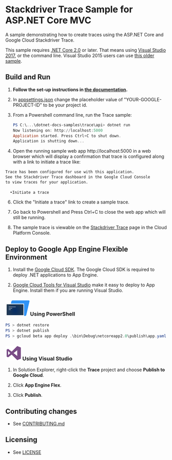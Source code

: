 # Stackdriver Trace Sample for ASP.NET Core MVC

A sample demonstrating how to create traces using the ASP.NET Core and Google Cloud Stackdriver Trace.

This sample requires [.NET Core 2.0](
    https://www.microsoft.com/net/core) or later.  That means using
[Visual Studio 2017](
    https://www.visualstudio.com/), or the command line.  Visual Studio 2015 users
can use [this older sample](
    https://github.com/GoogleCloudPlatform/dotnet-docs-samples/tree/vs2015/trace/api).

## Build and Run

1.  **Follow the set-up instructions in [the documentation](https://cloud.google.com/dotnet/docs/setup).**

3. In [appsettings.json](appsettings.json) change the placeholder value of
"YOUR-GOOGLE-PROJECT-ID" to be your project id.

4. From a Powershell command line, run the Trace sample:
    ```ps1
    PS C:\...\dotnet-docs-samples\trace\api> dotnet run
    Now listening on: http://localhost:5000
    Application started. Press Ctrl+C to shut down.
    Application is shutting down...
    ```

5. Open the running sample web app http://localhost:5000 in a web browser 
which will display a confirmation that trace is configured along with a 
link to initiate a trace like:

  ```
  Trace has been configured for use with this application.
  See the Stackdriver Trace dashboard in the Google Cloud Console
  to view traces for your application.

    •Initiate a trace
  ```

6. Click the "Initiate a trace" link to create a sample trace.

7. Go back to Powershell and Press Ctrl+C to close the web app which will
still be running.

8. The sample trace is viewable on the
[Stackdriver Trace](https://console.cloud.google.com/traces) page in the
Cloud Platform Console.

## Deploy to Google App Engine Flexible Environment

1.  Install the [Google Cloud SDK](https://cloud.google.com/sdk/).  The Google Cloud SDK
    is required to deploy .NET applications to App Engine.

2.  [Google Cloud Tools for Visual Studio](
	https://marketplace.visualstudio.com/items?itemName=GoogleCloudTools.GoogleCloudPlatformExtensionforVisualStudio)
    make it easy to deploy to App Engine.  Install them if you are running Visual Studio.

### ![PowerShell](../../appengine/flexible/.resources/powershell.png)Using PowerShell

```psm1
PS > dotnet restore
PS > dotnet publish
PS > gcloud beta app deploy .\bin\Debug\netcoreapp2.0\publish\app.yaml
```

### ![Visual Studio](../../appengine/flexible/.resources/visual-studio.png)Using Visual Studio

1.  In Solution Explorer, right-click the **Trace** project and choose **Publish to Google Cloud**.

2.  Click **App Engine Flex**.

3.  Click **Publish**.

## Contributing changes

* See [CONTRIBUTING.md](../../CONTRIBUTING.md)

## Licensing

* See [LICENSE](../../LICENSE)
